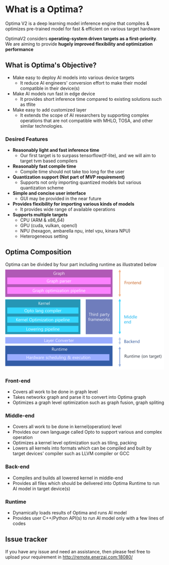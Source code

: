 # What is a Optima?
Optima V2 is a deep learning model inference engine that compiles & optimizes pre-trained model for fast & efficient on various target hardware

OptimaV2 considers **operating-system driven targets as a first-priority**. We are aiming to provide **hugely improved flexibility and optimization performance**

## What is Optima's Objective?

- Make easy to deploy AI models into various device targets
    - It reduce AI engineers' conversion effort to make their model compatible in their device(s)
- Make AI models run fast in edge device
    - It provides short inference time compared to existing solutions such as tflite
- Make easy to add customized layer
    - It extends the scope of AI researchers by supporting complex operations that are not compatible with MHLO, TOSA, and other similar technologies.

### Desired Features
- **Reasonably light and fast inference time**
    - Our first target is to surpass tensorflow(tf-lite), and we will aim to target tvm based compilers
- **Reasonably fast compile time**
    - Compile time should not take too long for the user
- **Quantization support (Not part of  MVP requirement)**
    - Supports not only importing quantized models but various quantization scheme
- **Simple and concise user interface**
    - GUI may be provided in the near future
- **Provides flexibility for importing various kinds of models**
    - It provides wide range of available operations
- **Supports multiple targets**
    - CPU (ARM & x86_64)
    - GPU (cuda, vulkan, opencl)
    - NPU (hexagon, ambarella npu, intel vpu, kinara NPU)
    - Heterogeneous setting

## Optima Composition
Optima can be divided by four part including runtime as illustrated below
![Visualized Graph](img/optima_arch.png)

### Front-end
- Covers all work to be done in graph level
- Takes networkx graph and parse it to convert into Optima graph
- Optimizes a graph level optimization such as graph fusion, graph spliting

### Middle-end
- Covers all work to be done in kernel(operation) level
- Provides our own language called Opto to support various and complex operation
- Optimizes a kernel level optimization such as tiling, packing
- Lowers all kernels into formats which can be compiled and built by target devices' compiler such as LLVM compiler or GCC

### Back-end
- Compiles and builds all lowered kernel in middle-end
- Provides all files which should be delivered into Optima Runtime to run AI model in target device(s)

### Runtime
- Dynamically loads results of Optima and runs AI model
- Provides user C++/Python API(s) to run AI model only with a few lines of codes

## Issue tracker
If you have any issue and need an assistance, then please feel free to upload your requirement in http://remote.enerzai.com:18080/
